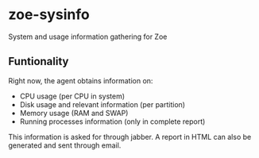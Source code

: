 zoe-sysinfo
===========

System and usage information gathering for Zoe

Funtionality
------------

Right now, the agent obtains information on:

- CPU usage (per CPU in system)
- Disk usage and relevant information (per partition)
- Memory usage (RAM and SWAP)
- Running processes information (only in complete report)

This information is asked for through jabber. A report in HTML can also be generated and sent through email.

